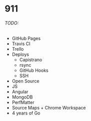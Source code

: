 911
===

###### TODO:
* GitHub Pages
* Travis CI
* Trello
* Deploys
  * Capistrano
  * rsync
  * GitHub Hooks
  * SSH
* Open Source
* JS
* Angular
* MongoDB
* PerfMatter
* Source Maps + Chrome Workspace
* 4 years of Go
